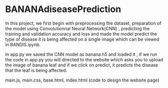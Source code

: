 # BANANAdiseasePrediction
In this project, we first begin with preprocessing  the dataset, preparation of the model using Convolutionnal Neural Network(CNN) , predicting the training and validation accuracy and loss and made the model predict the type of disease it is being affected on a single image which can be viewed in BANDIS.ipynb.

In app.py we saved the CNN model as banana.h5 and loaded it , if we run the code in app.py you will directed to the website which asks you to upload the image of banana leaf and if we click on predict, it predicts the disease that the leaf is being affected.

main.js, main.css, base.html, index.html (code to design the website page)

